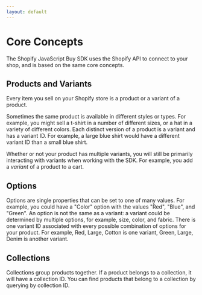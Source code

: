 ```yaml
---
layout: default
---
```

# Core Concepts

The Shopify JavaScript Buy SDK uses the Shopify API to connect to your shop, and is based
on the same core concepts.

## Products and Variants

Every item you sell on your Shopify store is a product or a variant of a product.

Sometimes the same product is available in different styles or types. For example, you might sell a t-shirt in a number of different sizes, or a hat in a variety of different colors. Each distinct version of a product is a variant and has a variant ID. For example, a large blue shirt would have a different variant ID than a small blue shirt.

Whether or not your product has multiple variants, you will still be primarily interacting with variants when working with the SDK. For example, you add a _variant_ of a product to a cart.

## Options

Options are single properties that can be set to one of many values. For example, you could have a "Color" option with the values "Red", "Blue", and "Green". An option is not the same as a variant: a variant could be determined by multiple options, for example, size, color, and fabric. There is one variant ID associated with every possible combination of options for your product. For example, Red, Large, Cotton is one variant, Green, Large, Denim is another variant.  

## Collections

Collections group products together. If a product belongs to a collection, it will have a collection ID. You can find products that belong to a collection by querying by collection ID.
